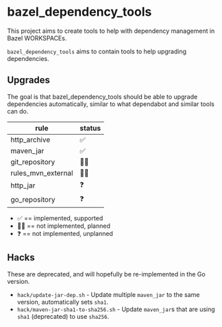# bazel_dependency_tools

This project aims to create tools to help with dependency management in Bazel WORKSPACEs.

`bazel_dependency_tools` aims to contain tools to help upgrading dependencies.

## Upgrades

The goal is that bazel_dependency_tools should be able to upgrade dependencies automatically, similar to what dependabot and similar tools can do.

| rule | status |
|------|--------|
| http_archive | ✅ |
| maven_jar | ✅ |
| git_repository | 🙅‍♂️ |
| rules_mvn_external | 🙅‍♂️ |
| http_jar | ❓ |
| go_repository  | ❓ |

* ✅ == implemented, supported
* 🙅‍♂ == not implemented, planned
* ❓ == not implemented, unplanned

## Hacks

These are deprecated, and will hopefully be re-implemented in the Go version.

* `hack/update-jar-dep.sh` - Update multiple `maven_jar` to the same version, automatically sets `sha1`.
* `hack/maven-jar-sha1-to-sha256.sh` - Update `maven_jar`s that are using `sha1` (deprecated) to use `sha256`.
